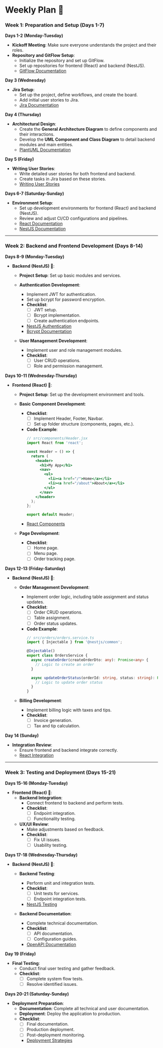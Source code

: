 # Weekly Plan 📅

### **Week 1: Preparation and Setup (Days 1-7)**

**Days 1-2 (Monday-Tuesday)**
- **Kickoff Meeting**: Make sure everyone understands the project and their roles.
- **Repository and GitFlow Setup**:
  - Initialize the repository and set up GitFlow.
  - Set up repositories for frontend (React) and backend (NestJS).
  - [GitFlow Documentation](https://www.atlassian.com/git/tutorials/gitflow-flow)

**Day 3 (Wednesday)**
- **Jira Setup**:
  - Set up the project, define workflows, and create the board.
  - Add initial user stories to Jira.
  - [Jira Documentation](https://support.atlassian.com/jira-software-cloud/docs/what-is-jira-software/)

**Day 4 (Thursday)**
- **Architectural Design**:
  - Create the **General Architecture Diagram** to define components and their interactions.
  - Develop the **UML Component and Class Diagram** to detail backend modules and main entities.
  - [PlantUML Documentation](http://plantuml.com/)

**Day 5 (Friday)**
- **Writing User Stories**:
  - Write detailed user stories for both frontend and backend.
  - Create tasks in Jira based on these stories.
  - [Writing User Stories](https://www.atlassian.com/agile/user-stories)

**Days 6-7 (Saturday-Sunday)**
- **Environment Setup**:
  - Set up development environments for frontend (React) and backend (NestJS).
  - Review and adjust CI/CD configurations and pipelines.
  - [React Documentation](https://reactjs.org/docs/getting-started.html)
  - [NestJS Documentation](https://docs.nestjs.com/)

---

### **Week 2: Backend and Frontend Development (Days 8-14)**

**Days 8-9 (Monday-Tuesday)**
- **Backend (NestJS) 🚀**:
  - **Project Setup**: Set up basic modules and services.
  - **Authentication Development**:
    - Implement JWT for authentication.
    - Set up bcrypt for password encryption.
    - **Checklist**:
      - [ ] JWT setup.
      - [ ] Bcrypt implementation.
      - [ ] Create authentication endpoints.
    - [NestJS Authentication](https://docs.nestjs.com/security/authentication)
    - [Bcrypt Documentation](https://github.com/dcodeIO/bcrypt.js)

  - **User Management Development**:
    - Implement user and role management modules.
    - **Checklist**:
      - [ ] User CRUD operations.
      - [ ] Role and permission management.

**Days 10-11 (Wednesday-Thursday)**
- **Frontend (React) 🌟**:
  - **Project Setup**: Set up the development environment and tools.
  - **Basic Component Development**:
    - **Checklist**:
      - [ ] Implement Header, Footer, Navbar.
      - [ ] Set up folder structure (components, pages, etc.).
    - **Code Example**:
      ```jsx
      // src/components/Header.jsx
      import React from 'react';

      const Header = () => {
        return (
          <header>
            <h1>My App</h1>
            <nav>
              <ul>
                <li><a href="/">Home</a></li>
                <li><a href="/about">About</a></li>
              </ul>
            </nav>
          </header>
        );
      };

      export default Header;
      ```
    - [React Components](https://reactjs.org/docs/components-and-props.html)

  - **Page Development**:
    - **Checklist**:
      - [ ] Home page.
      - [ ] Menu page.
      - [ ] Order tracking page.

**Days 12-13 (Friday-Saturday)**
- **Backend (NestJS) 🚀**:
  - **Order Management Development**:
    - Implement order logic, including table assignment and status updates.
    - **Checklist**:
      - [ ] Order CRUD operations.
      - [ ] Table assignment.
      - [ ] Order status updates.
    - **Code Example**:
      ```typescript
      // src/orders/orders.service.ts
      import { Injectable } from '@nestjs/common';

      @Injectable()
      export class OrdersService {
        async createOrder(createOrderDto: any): Promise<any> {
          // Logic to create an order
        }

        async updateOrderStatus(orderId: string, status: string): Promise<any> {
          // Logic to update order status
        }
      }
      ```

  - **Billing Development**:
    - Implement billing logic with taxes and tips.
    - **Checklist**:
      - [ ] Invoice generation.
      - [ ] Tax and tip calculation.

**Day 14 (Sunday)**
- **Integration Review**:
  - Ensure frontend and backend integrate correctly.
  - [React Integration](https://reactjs.org/docs/faq-ajax.html)

---

### **Week 3: Testing and Deployment (Days 15-21)**

**Days 15-16 (Monday-Tuesday)**
- **Frontend (React) 🌟**:
  - **Backend Integration**:
    - Connect frontend to backend and perform tests.
    - **Checklist**:
      - [ ] Endpoint integration.
      - [ ] Functionality testing.
  - **UX/UI Review**:
    - Make adjustments based on feedback.
    - **Checklist**:
      - [ ] Fix UI issues.
      - [ ] Usability testing.

**Days 17-18 (Wednesday-Thursday)**
- **Backend (NestJS) 🚀**:
  - **Backend Testing**:
    - Perform unit and integration tests.
    - **Checklist**:
      - [ ] Unit tests for services.
      - [ ] Endpoint integration tests.
    - [NestJS Testing](https://docs.nestjs.com/fundamentals/testing)
  
  - **Backend Documentation**:
    - Complete technical documentation.
    - **Checklist**:
      - [ ] API documentation.
      - [ ] Configuration guides.
    - [OpenAPI Documentation](https://swagger.io/docs/specification/about/)

**Day 19 (Friday)**
- **Final Testing**:
  - Conduct final user testing and gather feedback.
  - **Checklist**:
    - [ ] Complete system flow tests.
    - [ ] Resolve identified issues.

**Days 20-21 (Saturday-Sunday)**
- **Deployment Preparation**:
  - **Documentation**: Complete all technical and user documentation.
  - **Deployment**: Deploy the application to production.
  - **Checklist**:
    - [ ] Final documentation.
    - [ ] Production deployment.
    - [ ] Post-deployment monitoring.
    - [Deployment Strategies](https://www.atlassian.com/continuous-delivery/deployment-strategies)